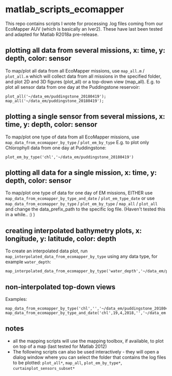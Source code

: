 # matlab_scripts_ecomapper

This repo contains scripts I wrote for processing .log files
coming from our EcoMapper AUV (which is basically an Iver2).
These have last been tested and adapted for Matlab R2018a pre-release.

## plotting all data from several missions, x: time, y: depth, color: sensor
To map/plot all data from all EcoMapper missions, use
`map_all.m` / `plot_all.m`
which will collect data from all missions in the specified folder, 
and plot 2D and 3D figures (plot_all) or a top-down view (map_all).
E.g. to plot all sensor data from one day at the Puddingstone reservoir:
```
plot_all('~/data_em/puddingstone_20180419');
map_all('~/data_em/puddingstone_20180419');
```

## plotting a single sensor from several missions, x: time, y: depth, color: sensor
To map/plot one type of data from all EcoMapper missions, use 
`map_data_from_ecomapper_by_type` / `plot_em_by_type`
E.g. to plot only Chlorophyll data from one day at Puddingstone:
```
plot_em_by_type('chl','~/data_em/puddingstone_20180419')
```

## plotting all data for a single mission, x: time, y: depth, color: sensor
To map/plot one type of data for one day of EM missions, 
EITHER use `map_data_from_ecomapper_by_type_and_date` / `plot_em_type_date`
or use `map_data_from_ecomapper_by_type` / `plot_em_by_type` / `map_all` / `plot_all`
and change the data_prefix_path to the specific log file.
(Haven't tested this in a while.. :) )

## creating interpolated bathymetry plots, x: longitude, y: latitude, color: depth
To create an interpolated data plot, run
`map_interpolated_data_from_ecomapper_by_type` using any data type, for example `water_depth`:
```
map_interpolated_data_from_ecomapper_by_type('water_depth','~/data_em/puddingstone_20180419')
```

## non-interpolated top-down views
Examples:
```
map_data_from_ecomapper_by_type('chl','','~/data_em/puddingstone_20180419')
map_data_from_ecomapper_by_type_and_date('chl',19,4,2018,'','~/data_em');
```

## notes
* all the mapping scripts will use the mapping toolbox, if available, to plot on top of a map
  (last tested for Matlab 2012)
* The following scripts can also be used interactively - they will open a dialog window where you can select the folder that contains the log files to be plotted:
`plot_all*`, `map_all`, `plot_em_by_type*`, `curtainplot_sensors_subset*`

